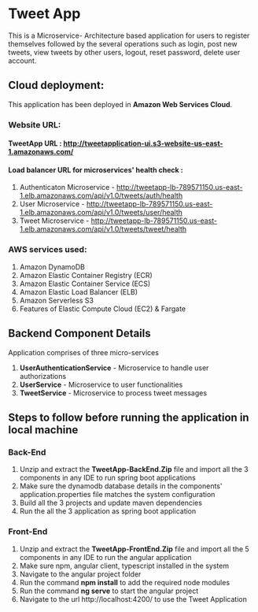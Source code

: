 # Tweet App

This is a Microservice- Architecture based application for users to register themselves followed by the several operations such as login, post new tweets, view tweets by other users, logout, reset password, delete user account.

## Cloud deployment:
This application has been deployed in **Amazon Web Services Cloud**. 
### Website URL:  
#### TweetApp URL : http://tweetapplication-ui.s3-website-us-east-1.amazonaws.com/
#### Load balancer URL for microservices' health check :
1. Authenticaton Microservice - http://tweetapp-lb-789571150.us-east-1.elb.amazonaws.com/api/v1.0/tweets/auth/health
2. User Microservice                 - http://tweetapp-lb-789571150.us-east-1.elb.amazonaws.com/api/v1.0/tweets/user/health
3. Tweet Microservice               - http://tweetapp-lb-789571150.us-east-1.elb.amazonaws.com/api/v1.0/tweets/tweet/health
### AWS services used:
1. Amazon DynamoDB 
2. Amazon Elastic Container Registry (ECR)
3. Amazon Elastic Container Service (ECS)
4. Amazon Elastic Load Balancer (ELB)
5. Amazon Serverless S3
6. Features of Elastic Compute Cloud (EC2) & Fargate

## Backend Component Details

Application comprises of three micro-services

1. **UserAuthenticationService** - Microservice to handle user authorizations
2. **UserService** - Microservice to user functionalities
3. **TweetService** - Microservice to process tweet messages

## Steps to follow before running the application in local machine

### Back-End

1. Unzip and extract the **TweetApp-BackEnd.Zip** file and import all the 3 components in any IDE to run spring boot applications
2. Make sure the dynamodb database details in the components' application.properties file matches the system configuration
3. Build all the 3 projects and update maven dependencies
4. Run the all the 3 application as spring boot application

### Front-End

 1. Unzip and extract the **TweetApp-FrontEnd.Zip** file and import all the 5 components in any IDE to run the angular application
 2. Make sure npm, angular client, typescript installed in the system
 3. Navigate to the angular project folder
 4. Run the command **npm install** to add the required node modules
 5. Run the command **ng serve** to start the angular project
 6. Navigate to the url http://localhost:4200/ to use the Tweet Application
